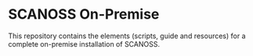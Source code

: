 # SCANOSS On-Premise

This repository contains the elements (scripts, guide and resources) for a complete on-premise installation of SCANOSS.

